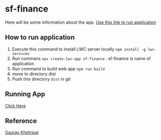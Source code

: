 # sf-finance

Here will be some information about the app.
[Use this link to run application](https://jitendrazaa.github.io/firebase-lwc/)


## How to run application
1. Execute this command to install LWC server locally `npm install -g lwc-services`
1. Run commans `npx create-lwc-app sf-finance` . sf-finance is name of application
1. Run command to build web app `npm run build`
1. move to directory dist
1. Push this directory `dist` in git

## Running App
[Click Here](https://jitendrazaa.github.io/firebase-lwc/dist/index.html)

## Reference
[Gaurav Khetripal](https://dev.to/salesforcedevs/how-to-create-host-and-deploy-an-lwc-oss-app-1h8p)
 